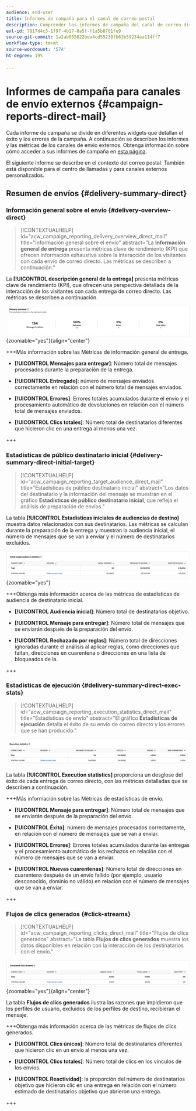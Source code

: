 ```yaml
---
audience: end-user
title: Informes de campaña para el canal de correo postal
description: Comprender los informes de campaña del canal de correo directo
exl-id: 7817d4c5-1f97-4b17-8a5f-f1a5b8701fe9
source-git-commit: 1a2ab055822bea4cd55230fb63b59234aa114ff7
workflow-type: tm+mt
source-wordcount: '574'
ht-degree: 19%

---
```


# Informes de campaña para canales de envío externos {#campaign-reports-direct-mail}

Cada informe de campaña se divide en diferentes widgets que detallan el éxito y los errores de la campaña. A continuación se describen los informes y las métricas de los canales de envío externos. Obtenga información sobre cómo acceder a sus informes de campaña en [esta página](campaign-reports.md).

El siguiente informe se describe en el contexto del correo postal. También está disponible para el centro de llamadas y para canales externos personalizados.

## Resumen de envíos {#delivery-summary-direct}

### Información general sobre el envío {#delivery-overview-direct}

>[!CONTEXTUALHELP]
>id="acw_campaign_reporting_delivery_overview_direct_mail"
>title="Información general sobre el envío"
>abstract="La **Información general de entrega** presenta métricas clave de rendimiento (KPI) que ofrecen información exhaustiva sobre la interacción de los visitantes con cada envío de correo directo. Las métricas se describen a continuación."

La **[!UICONTROL descripción general de la entrega]** presenta métricas clave de rendimiento (KPI), que ofrecen una perspectiva detallada de la interacción de los visitantes con cada entrega de correo directo. Las métricas se describen a continuación.

![Información general sobre las métricas de envío de campañas de correo directo](assets/direct-mail-campaign-overview.png){zoomable="yes"}{align="center"}

+++Más información sobre las Métricas de información general de entrega.

* **[!UICONTROL Mensajes para entregar]**: Número total de mensajes procesados durante la preparación de la entrega.

* **[!UICONTROL Entregado]**: número de mensajes enviados correctamente en relación con el número total de mensajes enviados.

* **[!UICONTROL Errores]**: Errores totales acumulados durante el envío y el procesamiento automático de devoluciones en relación con el número total de mensajes enviados.

* **[!UICONTROL Clics totales]**: Número total de destinatarios diferentes que hicieron clic en una entrega al menos una vez.

+++

### Estadísticas de público destinatario inicial {#delivery-summary-direct-initial-target}

>[!CONTEXTUALHELP]
>id="acw_campaign_reporting_target_audience_direct_mail"
>title="Estadísticas de público destinatario inicial"
>abstract="Los datos del destinatario y la información del mensaje se muestran en el gráfico **Estadísticas de público destinatario inicial**, que refleja el análisis de preparación de envíos."

La tabla **[!UICONTROL Estadísticas iniciales de audiencias de destino]** muestra datos relacionados con sus destinatarios. Las métricas se calculan durante la preparación de la entrega y muestran la audiencia inicial, el número de mensajes que se van a enviar y el número de destinatarios excluidos.

![Estadísticas de la audiencia de destinatario inicial para campañas de correo directo](assets/direct-mail-campaign-target-audience.png){zoomable="yes"}

+++Obtenga más información acerca de las métricas de estadísticas de audiencia de destinatario inicial.

* **[!UICONTROL Audiencia inicial]**: Número total de destinatarios objetivo.

* **[!UICONTROL Mensaje para entregar]**: Número total de mensajes que se enviarán después de la preparación del envío.

* **[!UICONTROL Rechazado por reglas]**: Número total de direcciones ignoradas durante el análisis al aplicar reglas, como direcciones que faltan, direcciones en cuarentena o direcciones en una lista de bloqueados de la.

+++

### Estadísticas de ejecución {#delivery-summary-direct-exec-stats}

>[!CONTEXTUALHELP]
>id="acw_campaign_reporting_execution_statistics_direct_mail"
>title="Estadísticas de envío"
>abstract="El gráfico **Estadísticas de ejecución** detalla el éxito de su envío de correo directo y los errores que se han producido."

![Estadísticas de ejecución para campañas de correo directo](assets/direct-mail-campaign-exec.png)

La tabla **[!UICONTROL Execution statistics]** proporciona un desglose del éxito de cada entrega de correo directo, con las métricas detalladas que se describen a continuación.

+++Más información sobre las Métricas de estadísticas de envío.

* **[!UICONTROL Mensaje para entregar]**: Número total de mensajes que se enviarán después de la preparación del envío.

* **[!UICONTROL Éxito]**: número de mensajes procesados correctamente, en relación con el número de mensajes que se van a enviar.

* **[!UICONTROL Errores]**: Errores totales acumulados durante las entregas y el procesamiento automático de los rechazos en relación con el número de mensajes que se van a enviar.

* **[!UICONTROL Nuevas cuarentenas]**: Número total de direcciones en cuarentena después de un envío fallido (por ejemplo, usuario desconocido, dominio no válido) en relación con el número de mensajes que se van a enviar.

+++

### Flujos de clics generados {#click-streams}

>[!CONTEXTUALHELP]
>id="acw_campaign_reporting_clicks_direct_mail"
>title="Flujos de clics generados"
>abstract="La tabla **Flujos de clics generados** muestra los datos disponibles en relación con la interacción de los destinatarios con el envío."

![Datos de flujo de clics para campañas de correo directo](assets/direct-mail-campaign-clicks.png){zoomable="yes"}{align="center"}

La tabla **Flujos de clics generados** ilustra las razones que impidieron que los perfiles de usuario, excluidos de los perfiles de destino, recibieran el mensaje.

+++Obtenga más información acerca de las métricas de flujos de clics generados.

* **[!UICONTROL Clics únicos]**: Número total de destinatarios diferentes que hicieron clic en un envío al menos una vez.

* **[!UICONTROL Clics totales]**: Número total de clics en los vínculos de los envíos.

* **[!UICONTROL Reactividad]**: la proporción del número de destinatarios objetivo que hicieron clic en una entrega en relación con el número estimado de destinatarios objetivo que abrieron una entrega.

+++